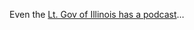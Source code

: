 Even the [Lt. Gov of Illinois has a
podcast](http://standingupforillinois.org/news/podcast.php "Lt. Gov of Illinois podcast")…
